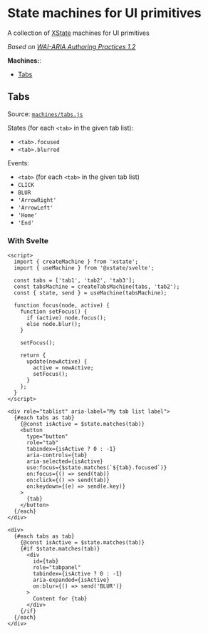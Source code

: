 # State machines for UI primitives

A collection of [XState](https://xstate.js.org/docs/) machines for UI primitives

_Based on [WAI-ARIA Authoring Practices 1.2](https://www.w3.org/TR/wai-aria-practices-1.2/)_

**Machines:**:

- [Tabs](#tabs)

## Tabs

Source: [`machines/tabs.js`](machines/tabs.js)

States (for each `<tab>` in the given tab list):

- `<tab>.focused`
- `<tab>.blurred`

Events:

- `<tab>` (for each `<tab>` in the given tab list)
- `CLICK`
- `BLUR`
- `'ArrowRight'`
- `'ArrowLeft'`
- `'Home'`
- `'End'`

### With Svelte

```svelte
<script>
  import { createMachine } from 'xstate';
  import { useMachine } from '@xstate/svelte';

  const tabs = ['tab1', 'tab2', 'tab3'];
  const tabsMachine = createTabsMachine(tabs, 'tab2');
  const { state, send } = useMachine(tabsMachine);

  function focus(node, active) {
    function setFocus() {
      if (active) node.focus();
      else node.blur();
    }

    setFocus();

    return {
      update(newActive) {
        active = newActive;
        setFocus();
      }
    };
  }
</script>

<div role="tablist" aria-label="My tab list label">
  {#each tabs as tab}
    {@const isActive = $state.matches(tab)}
    <button
      type="button"
      role="tab"
      tabindex={isActive ? 0 : -1}
      aria-controls={tab}
      aria-selected={isActive}
      use:focus={$state.matches(`${tab}.focused`)}
      on:focus={() => send(tab)}
      on:click={() => send(tab)}
      on:keydown={(e) => send(e.key)}
    >
      {tab}
    </button>
  {/each}
</div>

<div>
  {#each tabs as tab}
    {@const isActive = $state.matches(tab)}
    {#if $state.matches(tab)}
      <div
        id={tab}
        role="tabpanel"
        tabindex={isActive ? 0 : -1}
        aria-expanded={isActive}
        on:blur={() => send('BLUR')}
      >
        Content for {tab}
      </div>
    {/if}
  {/each}
</div>
```
